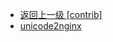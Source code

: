 - [返回上一级 [contrib]](page/服务部署/Nginx/模板/nginx-1.24.0/contrib/)
- [unicode2nginx](page/服务部署/Nginx/模板/nginx-1.24.0/contrib/unicode2nginx/)
